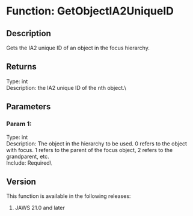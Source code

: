 # Function: GetObjectIA2UniqueID

## Description

Gets the IA2 unique ID of an object in the focus hierarchy.

## Returns

Type: int\
Description: the IA2 unique ID of the nth object.\

## Parameters

### Param 1:

Type: int\
Description: The object in the hierarchy to be used. 0 refers to the
object with focus. 1 refers to the parent of the focus object, 2 refers
to the grandparent, etc.\
Include: Required\

## Version

This function is available in the following releases:

1.  JAWS 21.0 and later
